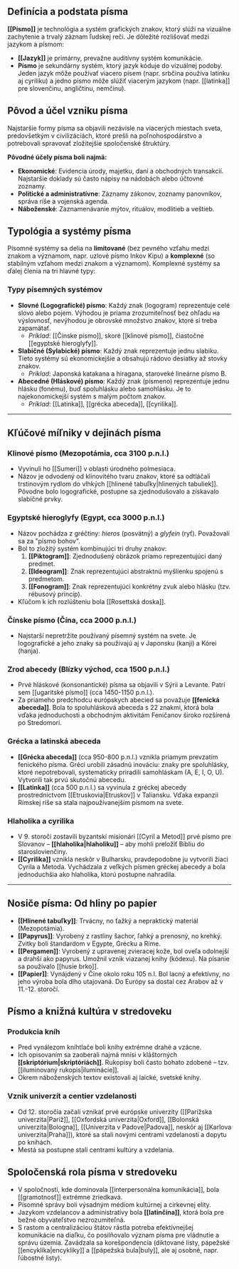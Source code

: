 ## Definícia a podstata písma

**[[Písmo]]** je technológia a systém grafických znakov, ktorý slúži na vizuálne zachytenie a trvalý záznam ľudskej reči. Je dôležité rozlišovať medzi jazykom a písmom:
- **[[Jazyk]]** je primárny, prevažne auditívny systém komunikácie.
- **Písmo** je sekundárny systém, ktorý jazyk kóduje do vizuálnej podoby. Jeden jazyk môže používať viacero písem (napr. srbčina používa latinku aj cyriliku) a jedno písmo môže slúžiť viacerým jazykom (napr. [[latinka]] pre slovenčinu, angličtinu, nemčinu).

## Pôvod a účel vzniku písma

Najstaršie formy písma sa objavili nezávisle na viacerých miestach sveta, predovšetkým v civilizáciách, ktoré prešli na poľnohospodárstvo a potrebovali spravovať zložitejšie spoločenské štruktúry.

**Pôvodné účely písma boli najmä:**
- **Ekonomické**: Evidencia úrody, majetku, daní a obchodných transakcií. Najstaršie doklady sú často nápisy na nádobách alebo účtovné zoznamy.
- **Politické a administratívne**: Záznamy zákonov, zoznamy panovníkov, správa ríše a vojenská agenda.
- **Náboženské**: Zaznamenávanie mýtov, rituálov, modlitieb a veštieb.

## Typológia a systémy písma

Písomné systémy sa delia na **limitované** (bez pevného vzťahu medzi znakom a významom, napr. uzlové písmo Inkov Kipu) a **komplexné** (so stabilným vzťahom medzi znakom a významom). Komplexné systémy sa ďalej členia na tri hlavné typy:

### Typy písemných systémov
- **Slovné (Logografické) písmo**: Každý znak (logogram) reprezentuje celé slovo alebo pojem. Výhodou je priama zrozumiteľnosť bez ohľadu на výslovnosť, nevýhodou je obrovské množstvo znakov, ktoré si treba zapamätať.
  - *Príklad*: [[Čínske písmo]], skoré [[klinové písmo]], čiastočne [[egyptské hieroglyfy]].
- **Slabičné (Sylabické) písmo**: Každý znak reprezentuje jednu slabiku. Tieto systémy sú ekonomickejšie a obsahujú rádovo desiatky až stovky znakov.
  - *Príklad*: Japonská katakana a hiragana, staroveké lineárne písmo B.
- **Abecedné (Hláskové) písmo**: Každý znak (písmeno) reprezentuje jednu hlásku (fonému), buď spoluhlásku alebo samohlásku. Je to najekonomickejší systém s malým počtom znakov.
  - *Príklad*: [[Latinka]], [[grécka abeceda]], [[cyrilika]].

---

## Kľúčové míľniky v dejinách písma

### Klinové písmo (Mezopotámia, cca 3100 p.n.l.)
- Vyvinuli ho [[Sumeri]] v oblasti úrodného polmesiaca.
- Názov je odvodený od klinovitého tvaru znakov, ktoré sa odtláčali trstinovým rydlom do vlhkých [[hlinené tabuľky|hlinených tabuliek]]. Pôvodne bolo logografické, postupne sa zjednodušovalo a získavalo slabičné prvky.

### Egyptské hieroglyfy (Egypt, cca 3000 p.n.l.)
- Názov pochádza z gréčtiny: *hieros* (posvätný) a *glyfein* (ryť). Považovali sa za "písmo bohov".
- Bol to zložitý systém kombinujúci tri druhy znakov:
    1.  **[[Piktogram]]**: Zjednodušený obrázok priamo reprezentujúci daný predmet.
    2.  **[[Ideogram]]**: Znak reprezentujúci abstraktnú myšlienku spojenú s predmetom.
    3.  **[[Fonogram]]**: Znak reprezentujúci konkrétny zvuk alebo hlásku (tzv. rébusový princíp).
- Kľúčom k ich rozlúšteniu bola [[Rosettská doska]].

### Čínske písmo (Čína, cca 2000 p.n.l.)
- Najstarší nepretržite používaný písemný systém na svete. Je logografické a jeho znaky sa používajú aj v Japonsku (kanji) a Kórei (hanja).

### Zrod abecedy (Blízky východ, cca 1500 p.n.l.)
- Prvé hláskové (konsonantické) písma sa objavili v Sýrii a Levante. Patrí sem [[ugaritské písmo]] (cca 1450-1150 p.n.l.).
- Za priameho predchodcu európskych abecied sa považuje **[[fenická abeceda]]**. Bola to spoluhlásková abeceda s 22 znakmi, ktorá bola vďaka jednoduchosti a obchodným aktivitám Feničanov široko rozšírená po Stredomorí.

### Grécka a latinská abeceda
- **[[Grécka abeceda]]** (cca 950-800 p.n.l.) vznikla priamym prevzatím fenického písma. Gréci urobili zásadnú inováciu: znaky pre spoluhlásky, ktoré nepotrebovali, systematicky priradili samohláskam (A, E, I, O, U). Vytvorili tak prvú skutočnú abecedu.
- **[[Latinka]]** (cca 500 p.n.l.) sa vyvinula z gréckej abecedy prostredníctvom [[Etruskovia|Etruskov]] v Taliansku. Vďaka expanzii Rímskej ríše sa stala najpoužívanejším písmom na svete.

### Hlaholika a cyrilika
- V 9. storočí zostavili byzantskí misionári [[Cyril a Metod]] prvé písmo pre Slovanov – **[[hlaholika|hlaholiku]]** – aby mohli preložiť Bibliu do staroslovienčiny.
- **[[Cyrilika]]** vznikla neskôr v Bulharsku, pravdepodobne ju vytvorili žiaci Cyrila a Metoda. Vychádzala z veľkých písmen gréckej abecedy a bola jednoduchšia ako hlaholika, ktorú postupne nahradila.

---

## Nosiče písma: Od hliny po papier

- **[[Hlinené tabuľky]]**: Trvácny, no ťažký a nepraktický materiál (Mezopotámia).
- **[[Papyrus]]**: Vyrobený z rastliny šachor, ľahký a prenosný, no krehký. Zvitky boli štandardom v Egypte, Grécku a Ríme.
- **[[Pergamen]]**: Vyrobený z upravenej zvieracej kože, bol oveľa odolnejší a drahší ako papyrus. Umožnil vznik viazanej knihy (kódexu). Na písanie sa používalo [[husie brko]].
- **[[Papier]]**: Vynájdený v Číne okolo roku 105 n.l. Bol lacný a efektívny, no jeho výroba bola dlho utajovaná. Do Európy sa dostal cez Arabov až v 11.-12. storočí.

## Písmo a knižná kultúra v stredoveku

### Produkcia kníh
- Pred vynálezom kníhtlače boli knihy extrémne drahé a vzácne.
- Ich opisovaním sa zaoberali najmä mnísi v kláštorných **[[skriptórium|skriptóriách]]**. Rukopisy boli často bohato zdobené – tzv. [[iluminovaný rukopis|iluminácie]].
- Okrem náboženských textov existovali aj laické, svetské knihy.

### Vznik univerzít a centier vzdelanosti
- Od 12. storočia začali vznikať prvé európske univerzity ([[Parížska univerzita|Paríž]], [[Oxfordská univerzita|Oxford]], [[Bolonská univerzita|Bologna]], [[Univerzita v Padove|Padova]], neskôr aj [[Karlova univerzita|Praha]]), ktoré sa stali novými centrami vzdelanosti a dopytu po knihách.
- Mestá sa postupne stali centrami kultúry a vzdelania.

## Spoločenská rola písma v stredoveku

- V spoločnosti, kde dominovala [[interpersonálna komunikácia]], bola [[gramotnosť]] extrémne zriedkavá.
- Písomné správy boli výsadným médiom kultúrnej a cirkevnej elity.
- Jazykom vzdelancov a administratívy bola **[[latinčina]]**, ktorá bola pre bežné obyvateľstvo nezrozumiteľná.
- S rastom a centralizáciou štátov rástla potreba efektívnejšej komunikácie na diaľku, čo posilňovalo význam písma pre vládnutie a správu územia. Zavádzala sa korešpondencia (diktované listy, pápežské [[encyklika|encykliky]] a [[pápežská bula|buly]], ale aj osobné, napr. ľúbostné listy).